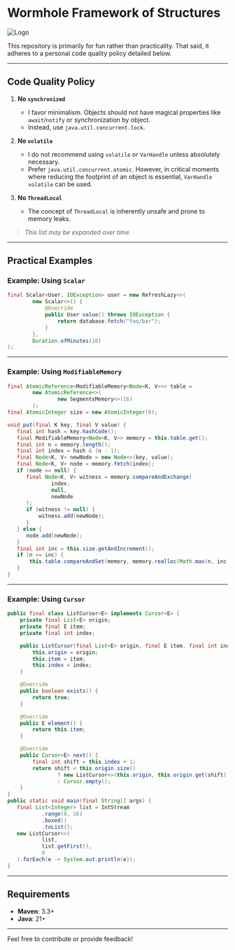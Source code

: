 # Wormhole Framework of Structures

![Logo](https://github.com/sunmisc/MyConcurrencyWorld/assets/49918694/43fb0920-1fcb-441e-b72f-f64e42008f64)

This repository is primarily for fun rather than practicality. That said, it adheres to a personal code quality policy detailed below.

---

## Code Quality Policy

1. **No `synchronized`**
   - I favor minimalism. Objects should not have magical properties like `await`/`notify` or synchronization by object.
   - Instead, use `java.util.concurrent.lock`.

2. **No `volatile`**
   - I do not recommend using `volatile` or `VarHandle` unless absolutely necessary.
   - Prefer `java.util.concurrent.atomic`. However, in critical moments where reducing the footprint of an object is essential, `VarHandle volatile` can be used.

3. **No `ThreadLocal`**
   - The concept of `ThreadLocal` is inherently unsafe and prone to memory leaks.

> _This list may be expanded over time._

---

## Practical Examples

### Example: Using `Scalar`
```java
final Scalar<User, IOException> user = new RefreshLazy<>(
        new Scalar<>() {
            @Override
            public User value() throws IOException {
                return database.fetch("foo/bar");
            }
        },
        Duration.ofMinutes(10)
);
```

---

### Example: Using `ModifiableMemory`
```java
final AtomicReference<ModifiableMemory<Node<K, V>>> table =
        new AtomicReference<>(
                new SegmentsMemory<>(16)
        );
final AtomicInteger size = new AtomicInteger(0);

void put(final K key, final V value) {
   final int hash = key.hashCode();
   final ModifiableMemory<Node<K, V>> memory = this.table.get();
   final int n = memory.length();
   final int index = hash & (n - 1);
   final Node<K, V> newNode = new Node<>(key, value);
   final Node<K, V> node = memory.fetch(index);
   if (node == null) {
      final Node<K, V> witness = memory.compareAndExchange(
              index,
              null,
              newNode
      );
      if (witness != null) {
          witness.add(newNode);
      }
   } else {
      node.add(newNode);
   }
   final int inc = this.size.getAndIncrement();
   if (n <= inc) {
       this.table.compareAndSet(memory, memory.realloc(Math.max(n, inc + 1)));
   }
}
```

---

### Example: Using `Cursor`
```java
public final class ListCursor<E> implements Cursor<E> {
    private final List<E> origin;
    private final E item;
    private final int index;

    public ListCursor(final List<E> origin, final E item, final int index) {
        this.origin = origin;
        this.item = item;
        this.index = index;
    }

    @Override
    public boolean exists() {
        return true;
    }

    @Override
    public E element() {
        return this.item;
    }

    @Override
    public Cursor<E> next() {
        final int shift = this.index + 1;
        return shift < this.origin.size()
                ? new ListCursor<>(this.origin, this.origin.get(shift), shift)
                : Cursor.empty();
    }
}
public static void main(final String[] args) {
   final List<Integer> list = IntStream
           .range(0, 16)
           .boxed()
           .toList();
   new ListCursor<>(
           list,
           list.getFirst(),
           0
   ).forEach(e -> System.out.println(e));
}
```

---

## Requirements

- **Maven**: 3.3+
- **Java**: 21+

---

Feel free to contribute or provide feedback!

